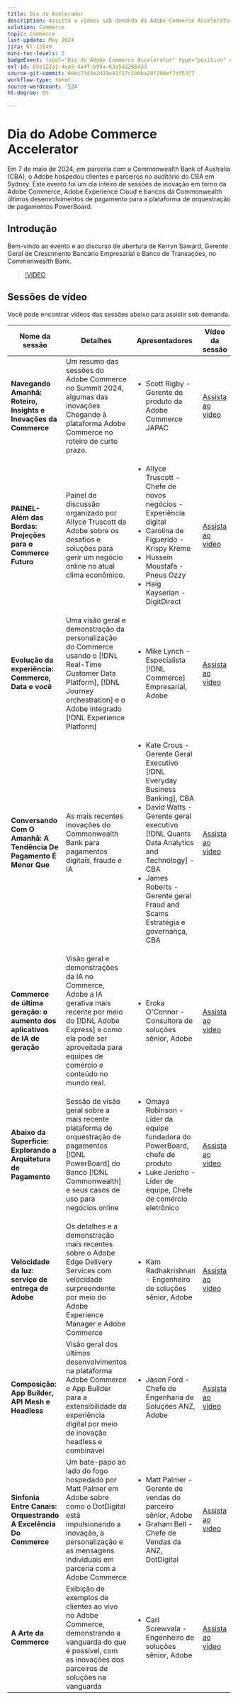 ```yaml
---
title: Dia do Acelerador
description: Assista a vídeos sob demanda do Adobe Commerce Accelerator Day com o Commonwealth Bank of Australia.
solution: Commerce
topic: Commerce
last-update: May 2024
jira: KT-15549
mini-toc-levels: 2
badgeEvent: label="Dia do Adobe Commerce Accelerator" type="positive" url="https://experienceleague.adobe.com/en/docs/events/apac-commerce-recordings/2024/overview"
exl-id: b5e122a1-4ea9-4a4f-b99a-63a5a2266d33
source-git-commit: 0ebc7343e2d19e91f27c1bbba20f290ef7df5377
workflow-type: tm+mt
source-wordcount: '524'
ht-degree: 0%

---
```


# Dia do Adobe Commerce Accelerator

Em 7 de maio de 2024, em parceria com o Commonwealth Bank of Australia (CBA), o Adobe hospedou clientes e parceiros no auditório do CBA em Sydney. Este evento foi um dia inteiro de sessões de inovação em torno da Adobe Commerce, Adobe Experience Cloud e bancos da Commonwealth últimos desenvolvimentos de pagamento para a plataforma de orquestração de pagamentos PowerBoard.

## Introdução

Bem-vindo ao evento e ao discurso de abertura de Kerryn Saward, Gerente Geral de Crescimento Bancário Empresarial e Banco de Transações, no Commonwealth Bank.

>[!VIDEO](https://video.tv.adobe.com/v/3429276/?learn=on)

## Sessões de vídeo

Você pode encontrar vídeos das sessões abaixo para assistir sob demanda.

| Nome da sessão | Detalhes | Apresentadores | Vídeo da sessão |
| ---- | ---- | ---- | ---- |
| **Navegando Amanhã: Roteiro, Insights e Inovações da Commerce** | Um resumo das sessões do Adobe Commerce no Summit 2024, algumas das inovações Chegando à plataforma Adobe Commerce no roteiro de curto prazo. | <ul><li>Scott Rigby - Gerente de produto da Adobe Commerce JAPAC</ul></li> | [Assista ao vídeo](./navigating-tomorrow.md) |
| **PAINEL- Além das Bordas: Projeções para o Commerce Futuro** | Painel de discussão organizado por Allyce Truscott da Adobe sobre os desafios e soluções para gerir um negócio online no atual clima econômico. | <ul><li>Allyce Truscott - Chefe de novos negócios - Experiência digital</li><li> Carolina de Figuerido - Krispy Kreme</li><li>Hussein Moustafa - Pneus Ozzy</li><li>Haig Kayserian - DigitDirect</li></ul> | [Assista ao vídeo](./panel-beyond-borders.md) |
| **Evolução da experiência: Commerce, Data e você** | Uma visão geral e demonstração da personalização do Commerce usando o [!DNL Real-Time Customer Data Platform], [!DNL Journey orchestration] e o Adobe integrado [!DNL Experience Platform] | <ul><li>Mike Lynch - Especialista [!DNL Commerce] Empresarial, Adobe</li></ul> | [Assista ao vídeo](./experience-evolution.md) |
| **Conversando Com O Amanhã: A Tendência De Pagamento É Menor Que** | As mais recentes inovações do Commonwealth Bank para pagamentos digitais, fraude e IA | <ul><li>Kate Crous - Gerente Geral Executivo [!DNL Everyday Business Banking], CBA</li><li>David Watts - Gerente geral executivo [!DNL Quants Data Analytics and Technology] - CBA</li><li>James Roberts - Gerente geral Fraud and Scams Estratégia e governança, CBA</li></ul> | [Assista ao vídeo](./panel-tapping-into-tomorrow.md) |
| **Commerce de última geração: o aumento dos aplicativos de IA de geração** | Visão geral e demonstrações da IA no Commerce, Adobe a IA gerativa mais recente por meio do [!DNL Adobe Express] e como ela pode ser aproveitada para equipes de comércio e conteúdo no mundo real. | <ul><li>Eroka O&#39;Connor - Consultora de soluções sênior, Adobe</li></ul> | [Assista ao vídeo](./next-gen-commerce.md) |
| **Abaixo da Superfície: Explorando a Arquitetura de Pagamento** | Sessão de visão geral sobre a mais recente plataforma de orquestração de pagamentos [!DNL PowerBoard] do Banco [!DNL Commonwealth] e seus casos de uso para negócios online | <ul><li>Omaya Robinson - Líder da equipe fundadora do PowerBoard, chefe de produto</li><li>Luke Jericho - Líder de equipe, Chefe de comércio eletrônico</li></ul> | [Assista ao vídeo](./beneath-the-surface.md) |
| **Velocidade da luz: serviço de entrega de Adobe** | Os detalhes e a demonstração mais recentes sobre o Adobe Edge Delivery Services com velocidade surpreendente por meio do Adobe Experience Manager e Adobe Commerce | <ul><li>Kam Radhakrishnan - Engenheiro de soluções sênior, Adobe</li></ul> | [Assista ao vídeo](./lightning-speed.md) |
| **Composição: App Builder, API Mesh e Headless** | Visão geral dos últimos desenvolvimentos na plataforma Adobe Commerce e App Builder para a extensibilidade da experiência digital por meio de inovação headless e combinável | <ul><li>Jason Ford - Chefe de Engenharia de Soluções ANZ, Adobe</li></ul> | [Assista ao vídeo](./composability.md) |
| **Sinfonia Entre Canais: Orquestrando A Excelência Do Commerce** | Um bate-papo ao lado do fogo hospedado por Matt Palmer em Adobe sobre como o DotDigital está impulsionando a inovação, a personalização e as mensagens individuais em parceria com a Adobe Commerce | <ul><li> Matt Palmer - Gerente de vendas do parceiro sênior, Adobe</li><li>Graham Bell - Chefe de Vendas da ANZ, DotDigital</li></ul> | [Assista ao vídeo](./cross-channel-symphony.md) |
| **A Arte da Commerce** | Exibição de exemplos de clientes ao vivo no Adobe Commerce, demonstrando a vanguarda do que é possível, com as inovações dos parceiros de soluções na vanguarda | <ul><li>Carl Screwvala - Engenheiro de soluções sênior, Adobe</li></ul> | [Assista ao vídeo](./the-art-of-commerce.md) |
